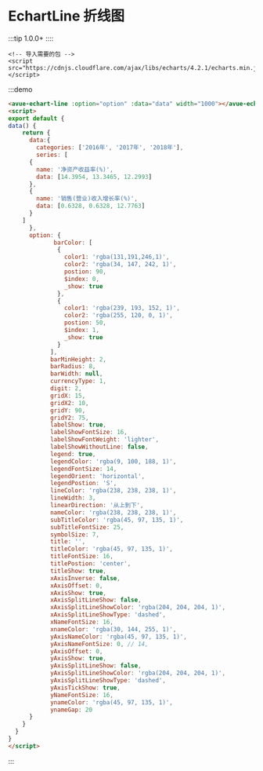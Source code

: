 # EchartLine 折线图
:::tip
 1.0.0+
::::

```
<!-- 导入需要的包 -->  
<script src="https://cdnjs.cloudflare.com/ajax/libs/echarts/4.2.1/echarts.min.js"></script>
```

:::demo 
```html
<avue-echart-line :option="option" :data="data" width="1000"></avue-echart-line>
<script>
export default {
data() {
    return {
      data:{
        categories: ['2016年', '2017年', '2018年'],
        series: [
      {
        name: '净资产收益率(%)',
        data: [14.3954, 13.3465, 12.2993]
      },
      {
        name: '销售(营业)收入增长率(%)',
        data: [0.6328, 0.6328, 12.7763]
      }
    ]
      },
      option: {
             barColor: [
              {
                color1: 'rgba(131,191,246,1)',
                color2: 'rgba(34, 147, 242, 1)',
                postion: 90,
                $index: 0,
                _show: true
              },
              {
                color1: 'rgba(239, 193, 152, 1)',
                color2: 'rgba(255, 120, 0, 1)',
                postion: 50,
                $index: 1,
                _show: true
              }
            ],
            barMinHeight: 2,
            barRadius: 8,
            barWidth: null,
            currencyType: 1,
            digit: 2,
            gridX: 15,
            gridX2: 10,
            gridY: 90,
            gridY2: 75,
            labelShow: true,
            labelShowFontSize: 16,
            labelShowFontWeight: 'lighter',
            labelShowWithoutLine: false,
            legend: true,
            legendColor: 'rgba(9, 100, 188, 1)',
            legendFontSize: 14,
            legendOrient: 'horizontal',
            legendPostion: 'S',
            lineColor: 'rgba(238, 238, 238, 1)',
            lineWidth: 3,
            linearDirection: '从上到下',
            nameColor: 'rgba(238, 238, 238, 1)',
            subTitleColor: 'rgba(45, 97, 135, 1)',
            subTitleFontSize: 25,
            symbolSize: 7,
            title: '',
            titleColor: 'rgba(45, 97, 135, 1)',
            titleFontSize: 16,
            titlePostion: 'center',
            titleShow: true,
            xAxisInverse: false,
            xAxisOffset: 0,
            xAxisShow: true,
            xAxisSplitLineShow: false,
            xAxisSplitLineShowColor: 'rgba(204, 204, 204, 1)',
            xAxisSplitLineShowType: 'dashed',
            xNameFontSize: 16,
            xnameColor: 'rgba(30, 144, 255, 1)',
            yAxisNameColor: 'rgba(45, 97, 135, 1)',
            yAxisNameFontSize: 0, // 14,
            yAxisOffset: 0,
            yAxisShow: true,
            yAxisSplitLineShow: false,
            yAxisSplitLineShowColor: 'rgba(204, 204, 204, 1)',
            yAxisSplitLineShowType: 'dashed',
            yAxisTickShow: true,
            yNameFontSize: 16,
            ynameColor: 'rgba(45, 97, 135, 1)',
            ynameGap: 20
      }
    }
  }
}
</script>

```
:::

<script>
export default {
data() {
    return {
      data:{
        categories: ['2016年', '2017年', '2018年'],
        series: [
      {
        name: '净资产收益率(%)',
        data: [14.3954, 13.3465, 12.2993]
      },
      {
        name: '销售(营业)收入增长率(%)',
        data: [0.6328, 0.6328, 12.7763]
      }
    ]
      },
      option: {
             barColor: [
              {
                color1: 'rgba(131,191,246,1)',
                color2: 'rgba(34, 147, 242, 1)',
                postion: 90,
                $index: 0,
                _show: true
              },
              {
                color1: 'rgba(239, 193, 152, 1)',
                color2: 'rgba(255, 120, 0, 1)',
                postion: 50,
                $index: 1,
                _show: true
              }
            ],
            barMinHeight: 2,
            barRadius: 8,
            barWidth: null,
            currencyType: 1,
            digit: 2,
            gridX: 15,
            gridX2: 10,
            gridY: 90,
            gridY2: 75,
            labelShow: true,
            labelShowFontSize: 16,
            labelShowFontWeight: 'lighter',
            labelShowWithoutLine: false,
            legend: true,
            legendColor: 'rgba(9, 100, 188, 1)',
            legendFontSize: 14,
            legendOrient: 'horizontal',
            legendPostion: 'S',
            lineColor: 'rgba(238, 238, 238, 1)',
            lineWidth: 3,
            linearDirection: '从上到下',
            nameColor: 'rgba(238, 238, 238, 1)',
            subTitleColor: 'rgba(45, 97, 135, 1)',
            subTitleFontSize: 25,
            symbolSize: 7,
            title: '',
            titleColor: 'rgba(45, 97, 135, 1)',
            titleFontSize: 16,
            titlePostion: 'center',
            titleShow: true,
            xAxisInverse: false,
            xAxisOffset: 0,
            xAxisShow: true,
            xAxisSplitLineShow: false,
            xAxisSplitLineShowColor: 'rgba(204, 204, 204, 1)',
            xAxisSplitLineShowType: 'dashed',
            xNameFontSize: 16,
            xnameColor: 'rgba(30, 144, 255, 1)',
            yAxisNameColor: 'rgba(45, 97, 135, 1)',
            yAxisNameFontSize: 0, // 14,
            yAxisOffset: 0,
            yAxisShow: true,
            yAxisSplitLineShow: false,
            yAxisSplitLineShowColor: 'rgba(204, 204, 204, 1)',
            yAxisSplitLineShowType: 'dashed',
            yAxisTickShow: true,
            yNameFontSize: 16,
            ynameColor: 'rgba(45, 97, 135, 1)',
            ynameGap: 20
      }
    }
  }
} 
</script>



